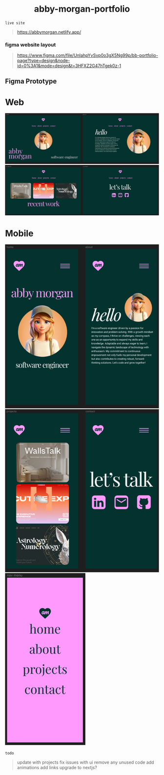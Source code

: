 <h1 align='center'>
abby-morgan-portfolio
</h1>

`live site`

> https://abbymorgan.netlify.app/

### figma website layout

> https://www.figma.com/file/UnIahpYvSvp0o3gX5Ng99p/bb-portfolio-page?type=design&node-id=0%3A1&mode=design&t=3HFXZ2G47hTgek0z-1

## Figma Prototype

# Web

![Alt text](assets/figma1.png)
![Alt text](assets/figma2.png)

# Mobile

![Alt text](assets/mobile1.png)
![Alt text](assets/mobile2.png)
![Alt text](assets/mobilenav.png)

`todo`

> update with projects
> fix issues with ui
> remove any unused code
> add animations
> add links
> upgrade to nextjs?

